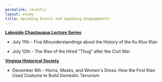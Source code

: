 ```yaml
---
permalink: /events/
layout: essay
title: Upcoming Events and Speaking Enagagements
---
```


[**Lakeside Chautauqua Lecture Series**](http://www.lakesideohio.com/education/lecture-series#wk4)

* July 11th - Five Misunderstandings about the History of the Ku Klux Klan

* July 12th - The Rise of the Hired "Thug" after the Civil War

[**Virginia Historical Society**](http://www.vahistorical.org/events/programs-and-activities/lectures-and-classes/horns-masks-and-womens-dress-how-first-klan-used) 

* December 8th - Horns, Masks, and Women's Dress: How the First Klan Used Costume to Build Domestic Terrorism


